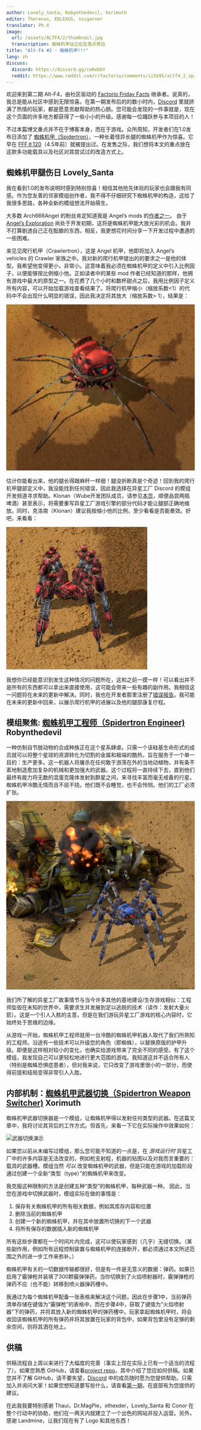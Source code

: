 ```yaml
---
author: Lovely_Santa, Robynthedevil, Xorimuth
editor: Therenas, EDLEXUS, nicgarner
translator: Ph.X
image:
  url: /assets/ALTF4/2/thumbnail.jpg
  transcription: 蜘蛛机甲站立在坠落点旁边
title: "Alt-F4 #2 - 蜘蛛机甲!!!"
lang: zh
discuss:
  discord: https://discord.gg/ceKebbY
  reddit: https://www.reddit.com/r/factorio/comments/ii5k95/altf4_2_spidertron/
---
```


欢迎来到第二期 Alt-F4，由社区驱动的 [Factorio Friday Facts](https://factorio.com/blog/) 继承者。说真的，我总是能从社区中感到无限惊喜。在第一期发布后的的数小时内，[Discord](https://discord.gg/AsXAwyV) 里就挤满了热情的玩家，都是愿意贡献帮助的热心肠。您可能会发现的一件事就是，现在这个页面的许多地方都获得了一些小小的升级。感谢每一位踊跃参与本项目的人！

不过本篇博文重点并不在于博客本身，而在于游戏。众所周知，开发者们在1.0发布日添加了 [蜘蛛机甲（Spidertron）](https://wiki.factorio.com/Spidertron)，一种长着怪异长腿的蜘蛛机甲作为惊喜。它早在 [FFF＃120](https://www.factorio.com/blog/post/fff-120)（4.5年前）就被提出过。在发售之际，我们想将本文的重点放在这款多功能载具以及社区对其尝试过的改造方式上。

## 蜘蛛机甲腿伤日 <author>Lovely_Santa</author>

我在看到1.0的发布说明时感到特别惊喜！相信其他抢先体验的玩家也会跟我有同感。作为您友善的邻家模组创作者，我不得不仔细研究下蜘蛛机甲的构造，这给了我很多思路，各种全新的模组想法开始萌生。

大多数 Arch666Angel 的粉丝肯定知道我是 Angel’s mods 的[作者之一](https://forums.factorio.com/viewtopic.php?p=475786#p475786)。 由于 [Angel’s Exploration](https://mods.factorio.com/mod/angelsexploration) 尚处于开发初期，这将是蜘蛛机甲能大放光彩的机会。我并不打算剧透自己正在酝酿的东西，相反，我更想花时间分享一下开发过程中遭遇的一些困难。

来见见爬行机甲（Crawlertron），这是 Angel 机甲，他即将加入 Angel’s vehicles 的 Crawler 家族之中。我对新的爬行机甲提出的的要求之一是他的体型。我希望他变得更小，非常小。这意味着我必须在蜘蛛机甲的定义中引入比例因子，以便能够按比例缩小他。正如读者中的某些 mod 作者已经知道的那样，他拥有游戏中最大的原型之一。在花费了几个小时和数杯甜点之后，我用比例因子定义所有内容，可以开始加载游戏查看结果了。将爬行机甲缩小（缩放系数<1）的代码中不会出现什么明显的错误，因此我决定将其放大（缩放系数> 1），结果是：

![一个长着细腿的大型爬行机甲。](/assets/ALTF4/2/crawlertron_large.png?raw=true)

估计你能看出来，他的腿长得跟麻秆一样细！腿没折断真是个奇迹！回到我的爬行机甲腿部定义中，我没能找到任何错误，因此我选择在异星工厂 Discord 的模组开发频道寻求帮助。Klonan（Wube开发团队成员，请参见[本页](https://factorio.com/game/about)，顺便品尝两瓶啤酒）甚至表示，将需要重写异星工厂游戏引擎的部分代码才能让腿部正确地缩放。同时，克洛南（Klonan）建议我按缩小他的比例，至少看看是否能奏效。好吧，来看看：

![一个长着粗腿的小型爬行机甲。](/assets/ALTF4/2/crawlertron_tiny.png?raw=true)

我想你已经能意识到发生这种情况的问题所在，这和之前一摸一样！可以看出并不是所有的东西都可以拿出来直接使用，这可能会带来一些有趣的副作用。我相信这一问题将在未来的更新中解决。同时，我也在开发者那里注册了[错误报告](https://forums.factorio.com/viewtopic.php?f=7&t=88180)。我可能在未来的更新中回来，以展示爬行机甲的进展以及他的腿部康复疗程。

## 模组聚焦: [蜘蛛机甲工程师（Spidertron Engineer)](https://mods.factorio.com/mod/SpidertronEngineer) <author>Robynthedevil</author>

一种仿制自节肢动物的合成种族正在这个星系肆虐。只需一个该硅基生命形式的成员就可以将整个星球的资源转化为切割的金属和极端的酷热，旨在服务于一个单一目的：生产更多。这一机器人将屠杀在任何敢于游荡在外的当地动植物，并有条不紊地制造愈加复杂的机械和更加强大的武器。这个过程将一直持续下去，直到他们最终有能力将无数的混蛋克隆体发射到群星之间，来寻找丰富而毫无戒备的行星。蜘蛛机甲冷酷无情而且不屈不挠。他们既不会睡觉，也不会怜悯。他们的工厂必须扩张。

![站在坠毁飞船旁边的蜘蛛机甲工程师](/assets/ALTF4/2/SpidertronEngineer.png?raw=true)

我们所了解的异星工厂故事情节与当今许多其他的基地建设/生存游戏相似：工程师坠毁在未知的世界中，需要求生并发展到足以逃脱的技术（读作：发射大量火箭）。这是一个引人入胜的主意，但是在我们游玩异星工厂游戏的核心内容时，它始终处于思维的边缘。

从游戏一开始，蜘蛛机甲工程师就用一台冷酷的蜘蛛机甲机器人取代了我们所熟知的工程师。沿途有一些技术可以升级您的角色（即蜘蛛），以替换原版的护甲升级。即便是这样相对较小的变化，也确实给游戏带来了完全不同的感受。有了这个模组，我发现自己可以更轻松地进行更大范围的游戏。我知道这并不适合所有人（特别是蜘蛛恐惧症患者），但对我来说，它只改变了游戏里很小的一部分，而使得前提和结局变得非常引人入胜。

## 内部机制：[蜘蛛机甲武器切换（Spidertron Weapon Switcher)](https://mods.factorio.com/mod/SpidertronWeaponSwitcher) <author>Xorimuth</author>

蜘蛛机甲武器切换器是一个模组，让蜘蛛机甲得以发射任何类型的武器。在这篇文章中，我将讨论其背后的工作方式。但首先，来看一下它在实际操作中效果如何：

![武器切换演示](/assets/ALTF4/2/SWS-demo-gif.gif?raw=true)

如果您以前从未编写过模组，那么您可能不知道的一点是，在 _游戏运行时_ 异星工厂中的许多内容是无法改变的，例如枪支射程，机器的贴图以及对我而言重要的：载具的武器槽。模组当然 _可以_ 改变蜘蛛机甲的武器，但是只能在游戏的加载阶段通过创建一个全新“类型（type）”的蜘蛛机甲来改变。

我克服这种限制的方法是创建五种“类型”的蜘蛛机甲，每种武器一种。 因此，当您在游戏中切换武器时，模组实际在做的事情是：

1. 保存有关蜘蛛机甲的所有相关数据，例如其库存内容和位置
2. 删除当前的蜘蛛机甲
3. 创建一个新的蜘蛛机甲，并在其中放置所切换的下一个武器
4. 将所有保存的数据插入新的蜘蛛机甲

所有这些步骤都在一个时间片内完成，这可以使玩家感到（几乎）无缝切换。（某些副作用，例如所有远程控制装置与蜘蛛机甲的连接断开，都必须通过本文所述范围之外的进一步工作来弥补。）

蜘蛛机甲有关的一切数据传输都很好，但是有一件是无意义的数据：弹药。如果已启用了霰弹枪并装填了300颗霰弹弹药，当你切换到了火焰喷射器时，霰弹弹枪的弹药不应（也不能）转移到喷火器弹药槽中。

我通过为每个蜘蛛机甲配备一张表格来解决这个问题，因此在步骤1中，当前弹药清单存储在键值为“霰弹枪”的表格中，而在步骤4中，获取了键值为“火焰喷射器”下的弹药，并将其放入新的蜘蛛机甲的弹药槽中。玩家拿起蜘蛛机甲时，将会收回该蜘蛛机甲的所有弹药并将其放置在玩家的背包中，如果背包里没有足够的剩余空间，则将其洒在地上。

## 供稿

供稿流程自上周以来进行了大幅度的完善（事实上现在实际上已有一个适当的流程了）。如果您熟悉 GitHub，请查看[project repo](https://github.com/AlternativeFFFF/Alt-F4)，其中介绍了您应如何供稿。如果您并不了解 GitHub，请不要失望，[Discord](https://discord.gg/AsXAwyV) 中的成员随时愿为您提供帮助。只需加入并询问大家！如果您想知道要写些什么，请查看[第一期](https://alt-f4.blog/ALTF4-1)，在底部有为您提供的建议。

在此我我要特别感谢 Thaui，Dr.MagPie，xthexder，Lovely_Santa 和 Conor 在整个行动中的协助，他们在一两天内就建立了一个出色的网站并投入运营。另外，感谢 Landmine，让我们现在有了 Logo 和其他东西！